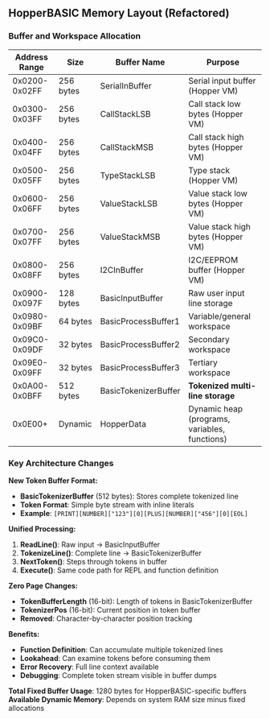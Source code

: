 ## HopperBASIC Memory Layout (Refactored)

### Buffer and Workspace Allocation

| Address Range | Size | Buffer Name | Purpose |
|---------------|------|-------------|---------|
| 0x0200-0x02FF | 256 bytes | SerialInBuffer | Serial input buffer (Hopper VM) |
| 0x0300-0x03FF | 256 bytes | CallStackLSB | Call stack low bytes (Hopper VM) |
| 0x0400-0x04FF | 256 bytes | CallStackMSB | Call stack high bytes (Hopper VM) |
| 0x0500-0x05FF | 256 bytes | TypeStackLSB | Type stack (Hopper VM) |
| 0x0600-0x06FF | 256 bytes | ValueStackLSB | Value stack low bytes (Hopper VM) |
| 0x0700-0x07FF | 256 bytes | ValueStackMSB | Value stack high bytes (Hopper VM) |
| 0x0800-0x08FF | 256 bytes | I2CInBuffer | I2C/EEPROM buffer (Hopper VM) |
| 0x0900-0x097F | 128 bytes | BasicInputBuffer | Raw user input line storage |
| 0x0980-0x09BF | 64 bytes | BasicProcessBuffer1 | Variable/general workspace |
| 0x09C0-0x09DF | 32 bytes | BasicProcessBuffer2 | Secondary workspace |
| 0x09E0-0x09FF | 32 bytes | BasicProcessBuffer3 | Tertiary workspace |
| 0x0A00-0x0BFF | 512 bytes | BasicTokenizerBuffer | **Tokenized multi-line storage** |
| 0x0E00+ | Dynamic | HopperData | Dynamic heap (programs, variables, functions) |

### Key Architecture Changes

**New Token Buffer Format:**
- **BasicTokenizerBuffer** (512 bytes): Stores complete tokenized line
- **Token Format**: Simple byte stream with inline literals
- **Example**: `[PRINT][NUMBER]["123"][0][PLUS][NUMBER]["456"][0][EOL]`

**Unified Processing:**
1. **ReadLine()**: Raw input → BasicInputBuffer
2. **TokenizeLine()**: Complete line → BasicTokenizerBuffer  
3. **NextToken()**: Steps through tokens in buffer
4. **Execute()**: Same code path for REPL and function definition

**Zero Page Changes:**
- **TokenBufferLength** (16-bit): Length of tokens in BasicTokenizerBuffer
- **TokenizerPos** (16-bit): Current position in token buffer
- **Removed**: Character-by-character position tracking

**Benefits:**
- **Function Definition**: Can accumulate multiple tokenized lines
- **Lookahead**: Can examine tokens before consuming them
- **Error Recovery**: Full line context available
- **Debugging**: Complete token stream visible in buffer dumps

**Total Fixed Buffer Usage**: 1280 bytes for HopperBASIC-specific buffers  
**Available Dynamic Memory**: Depends on system RAM size minus fixed allocations